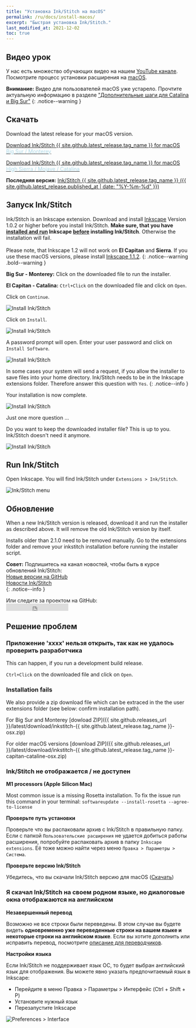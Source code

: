 ```yaml
---
title: "Установка Ink/Stitch на macOS"
permalink: /ru/docs/install-macos/
excerpt: "Быстрая установка Ink/Stitch."
last_modified_at: 2021-12-02
toc: true
---
```

## Видео урок

У нас есть множество обучающих видео на нашем <i class="fab fa-youtube"></i> [YouTube канале](https://www.youtube.com/c/InkStitch). Посмотрите процесс установки расширения на <i class="fab fa-apple"></i> [macOS](https://www.youtube.com/watch?v=gmOVLNh9cu8&list=PLvlbfDmZyXG1ORmeqHdp4aP7J71e7icJP&index=3).

**Внимание:** Видео для пользователей macOS уже устарело. Прочтите актуальную информацию в разделе ["Дополнительные шаги для Catalina и Big Sur"](#дополнительные-шаги-для-catalina-и-big-sur)
{: .notice--warning }

## Скачать

Download the latest release for your macOS version.

<p><a href="{{ site.github.releases_url }}/latest/download/inkstitch-{{ site.github.latest_release.tag_name }}-osx.pkg" class="btn btn--info btn--large"><i class="fa fa-download " ></i> Download Ink/Stitch {{ site.github.latest_release.tag_name }} for macOS<br /><span style="color:lightblue;">Big Sur / Monterey</span></a></p>
<p><a href="{{ site.github.releases_url }}/latest/download/inkstitch-{{ site.github.latest_release.tag_name }}-high-sierra-catalina-osx.pkg" class="btn btn--info btn--large"><i class="fa fa-download " ></i> Download Ink/Stitch {{ site.github.latest_release.tag_name }} for macOS<br><span style="color:lightblue;">High Sierra / Mojave / Catalina</span></a></p>

**Последняя версия:**  [Ink/Stitch {{ site.github.latest_release.tag_name }} ({{ site.github.latest_release.published_at | date: "%Y-%m-%d"  }})](https://github.com/inkstitch/inkstitch/releases/latest)

## Запуск Ink/Stitch

Ink/Stitch is an Inkscape extension. Download and install [Inkscape](https://inkscape.org/release/) Version 1.0.2 or higher before you install Ink/Stitch.
**Make sure, that you have <span style="text-decoration:underline;">installed and run</span> Inkscape <span style="text-decoration:underline;">before</span> installing Ink/Stitch**. Otherwise the installation will fail.<br><br>
Please note, that Inkscape 1.2 will not work on **El Capitan** and **Sierra**. If you use these macOS versions, please install [Inkscape 1.1.2](https://inkscape.org/release/1.1.2/platforms/).
{: .notice--warning .bold--warning }

**Big Sur - Monterey:** Click on the downloaded file to run the installer.

**El Capitan - Catalina:** `Ctrl+Click` on the downloaded file and click on `Open`.

Click on `Continue`.

![Install Ink/Stitch](/assets/images/docs/en/macos-install/installer01.png)

Click on `Install`.

![Install Ink/Stitch](/assets/images/docs/en/macos-install/installer02.png)

A password prompt will open. Enter your user password and click on `Install Software`.

![Install Ink/Stitch](/assets/images/docs/en/macos-install/installer03.png)

In some cases your system will send a request, if you allow the installer to save files into your home directory. Ink/Stitch needs to be in the Inkscape extensions folder. Therefore answer this question with `Yes`.
{: .notice--info }

Your installation is now complete.

![Install Ink/Stitch](/assets/images/docs/en/macos-install/installer04.png)

Just one more question ...

Do you want to keep the downloaded installer file? This is up to you. Ink/Stitch doesn't need it anymore.

![Install Ink/Stitch](/assets/images/docs/en/macos-install/installer05.png)

## Run Ink/Stitch

Open Inkscape. You will find Ink/Stitch under `Extensions > Ink/Stitch`.

![Ink/Stitch menu](/assets/images/docs/ru/macos-install/inkstitch-extensions-menu.png)

## Обновление

When a new Ink/Stitch version is released, download it and run the installer as described above. It will remove the old Ink/Stitch version by itself.

Installs older than 2.1.0 need to be removed manually. Go to the extensions folder and remove your inkstitch installation before running the installer script.

**Совет:** Подпишитесь на канал новостей, чтобы быть в курсе обновлений Ink/Stitch:<br />
 <i class="fas fa-fw fa-rss-square" aria-hidden="true" style="color: #ffb400;"></i> [Новые версии на GitHub](https://github.com/inkstitch/inkstitch/releases.atom)<br>
 <i class="fas fa-fw fa-rss-square" aria-hidden="true" style="color: #ffb400;"></i> [Новости Ink/Stitch](/feed.xml)<br />
{: .notice--info }

<p>Или следите за проектом на GitHub:<br /><iframe style="display: inline-block;" src="https://ghbtns.com/github-btn.html?user=inkstitch&repo=inkstitch&type=watch&count=true&v=2" frameborder="0" scrolling="0" width="170px" height="20px"></iframe></p>

## Решение проблем

### Приложение 'xxxx' нельзя открыть, так как не удалось проверить разработчика

This can happen, if you run a development build release.

`Ctrl+Click` on the downloaded file and click on `Open`.

### Installation fails

We also provide a zip download file which can be extraced in the the user extensions folder (see below: confirm installation path).

For Big Sur and Monterey [dowload ZIP]({{ site.github.releases_url }}/latest/download/inkstitch-{{ site.github.latest_release.tag_name }}-osx.zip)

For older macOS versions [download ZIP]({{ site.github.releases_url }}/latest/download/inkstitch-{{ site.github.latest_release.tag_name }}-capitan-cataline-osx.zip)

### Ink/Stitch не отображается / не доступен

**M1 processors (Apple Silicon Mac)**

Most common issue is a missing Rosetta installation. To fix the issue run this command in your terminal: `softwareupdate --install-rosetta --agree-to-license` 

**Проверьте путь установки**

Проверьте что вы распаковали архив с Ink/Stitch в правильную папку. Если с папкой `Пользовательские расширения` не удается добиться работы расширения, попробуйте распаковать архив в папку `Inkscape extensions`.
Её тоже можно найти через меню `Правка > Параметры > Система`.

**Проверьте версию Ink/Stitch**

Убедитесь, что вы скачали Ink/Stitch версию для macOS ([Скачать](#/ru/download))

### Я скачал Ink/Stitch на своем родном языке, но диалоговые окна отображаются на английском

**Незавершенный перевод**

Возможно не все строки были переведены. В этом случае вы будете видеть **одновременно уже переведенные строки на вашем языке и некоторые строки на английском языке**.
Если вы хотите дополнить или исправить перевод, посмотрите [описание для переводчиков](/ru/developers/localize/).

**Настройки языка**

Если Ink/Stitch не поддерживает язык ОС, то будет выбран английский язык для отображения.
Вы можете явно указать предпочитаемый язык в Inkscape:
  * Перейдите в меню Правка > Параметры > Интерфейс (Ctrl + Shift + P)
  * Установите нужный язык
  * Перезапустите Inkscape

![Preferences > Interface](/assets/images/docs/en/preferences_language.png)
